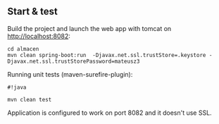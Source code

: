 ## Start & test

Build the project and launch the web app with tomcat on [http://localhost:8082](http://localhost:8082):

    cd almacen
    mvn clean spring-boot:run  -Djavax.net.ssl.trustStore=.keystore -Djavax.net.ssl.trustStorePassword=mateusz3

Running unit tests (maven-surefire-plugin):
    

```
#!java

mvn clean test
```



Application is configured to work on port 8082 and it doesn't use SSL.